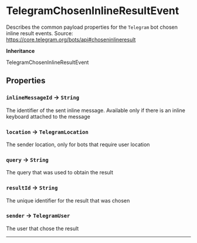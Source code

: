 # TelegramChosenInlineResultEvent

Describes the common payload properties for the `Telegram` bot chosen inline result events.
Source: https://core.telegram.org/bots/api#choseninlineresult

**Inheritance**

TelegramChosenInlineResultEvent

## Properties

### `inlineMessageId` → `String`

The identifier of the sent inline message. Available only if there is an inline keyboard attached to the message

### `location` → `TelegramLocation`

The sender location, only for bots that require user location

### `query` → `String`

The query that was used to obtain the result

### `resultId` → `String`

The unique identifier for the result that was chosen

### `sender` → `TelegramUser`

The user that chose the result

---
